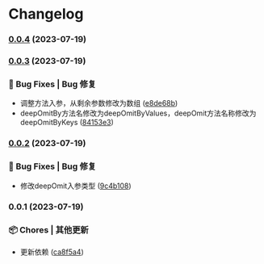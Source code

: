 # Changelog

### [0.0.4](https://github.com/loclink/deeper-lodash/compare/v0.0.3...v0.0.4) (2023-07-19)

### [0.0.3](https://github.com/loclink/deeper-lodash/compare/v0.0.2...v0.0.3) (2023-07-19)


### 🐛 Bug Fixes | Bug 修复

* 调整方法入参，从剩余参数修改为数组 ([e8de68b](https://github.com/loclink/deeper-lodash/commit/e8de68b826f80ae9280f3096d07a1bdb4acd9a0b))
* deepOmitBy方法名修改为deepOmitByValues，deepOmit方法名称修改为deepOmitByKeys ([84153e3](https://github.com/loclink/deeper-lodash/commit/84153e330aa18be670cbfae17888f29e3b5cf103))

### [0.0.2](https://github.com/loclink/deeper-lodash/compare/v0.0.1...v0.0.2) (2023-07-19)


### 🐛 Bug Fixes | Bug 修复

* 修改deepOmit入参类型 ([9c4b108](https://github.com/loclink/deeper-lodash/commit/9c4b108490a2dbe6c317d1832921964260f3e75a))

### 0.0.1 (2023-07-19)


### 📦 Chores | 其他更新

* 更新依赖 ([ca8f5a4](https://github.com/loclink/deeper-lodash/commit/ca8f5a4687b8fb3339731999bc80be6abce59a20))